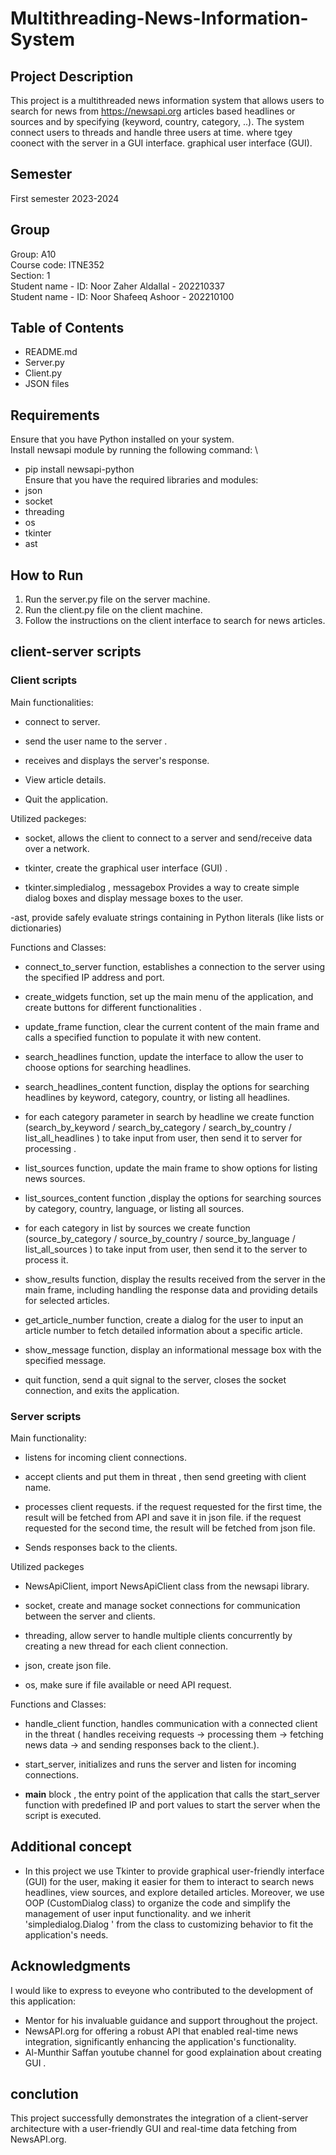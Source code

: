 # Multithreading-News-Information-System
## Project Description
This project is a multithreaded news information system that allows users to search for news from https://newsapi.org articles based headlines or sources and by specifying (keyword, country, category, ..). The system connect users to threads and handle three users at time. where tgey coonect with the server in a GUI interface.
  graphical user interface (GUI).
## Semester
First semester 2023-2024
## Group
Group: A10 \
Course code: ITNE352  
Section: 1 \
Student name - ID: Noor Zaher Aldallal - 202210337 \
Student name - ID: Noor Shafeeq Ashoor - 202210100 
## Table of Contents
+ README.md
+ Server.py
+ Client.py
+ JSON files
## Requirements
Ensure that you have Python installed on your system. \
Install newsapi module by running the following command: \
- pip install newsapi-python \
Ensure that you have the required libraries and modules:
- json
- socket
- threading
- os
- tkinter
- ast
## How to Run
1. Run the server.py file on the server machine.
2. Run the client.py file on the client machine.
3. Follow the instructions on the client interface to search for news articles.
## client-server scripts 
### Client scripts
 Main functionalities: 
- connect to server.

- send the user name to the server .

- receives and displays the server's response.

- View article details.

- Quit the application.

Utilized packeges:
- socket, allows the client to connect to a server and send/receive data over a network.

- tkinter, create the graphical user interface (GUI) .

- tkinter.simpledialog , messagebox Provides a way to create simple dialog boxes and display message boxes to the user.

-ast, provide safely evaluate strings containing in Python literals (like lists or dictionaries) 


Functions and Classes: 
- connect_to_server function, establishes a connection to the server using the specified IP address and port.

- create_widgets function, set up the main menu of the application, and create buttons for different functionalities .

- update_frame function, clear the current content of the main frame and calls a specified function to populate it with new content.


- search_headlines function, update the interface to allow the user to choose options for searching headlines.

- search_headlines_content function, display the options for searching headlines by keyword, category, country, or listing all headlines.

- for each category parameter in search by headline we create function (search_by_keyword / search_by_category / search_by_country / list_all_headlines ) to take input from user, then send it to server for processing .

- list_sources function, update the main frame to show options for listing news sources.

- list_sources_content function ,display the options for searching sources by category, country, language, or listing all sources.

- for each category in list by sources we create function (source_by_category / source_by_country / source_by_language / list_all_sources ) to take input from user, then send it to the server to process it.

- show_results function, display the results received from the server in the main frame, including handling the response data and providing details for selected articles.

- get_article_number function, create a dialog for the user to input an article number to fetch detailed information about a specific article.

- show_message function, display an informational message box with the specified message.

- quit function, send a quit signal to the server, closes the socket connection, and exits the application.

### Server scripts
 Main functionality:

- listens for incoming client connections.

- accept clients and put them in threat , then send greeting with client name.

- processes client requests.
if the request requested for the first time, the result will be fetched from API and save it in json file.
if the request requested for the second time, the result will be fetched from json file.

- Sends responses back to the clients.

 Utilized packeges

 - NewsApiClient, import NewsApiClient class from the newsapi library.

- socket, create and manage socket connections for communication between the server and clients.

- threading, allow server to handle multiple clients concurrently  by creating a new thread for each client connection.

- json, create json file.

- os, make sure if file available or need API request.

Functions and Classes: 
- handle_client function, handles communication with a connected client in the threat ( handles receiving requests -> processing them -> fetching news data -> and sending responses back to the client.). 

- start_server, initializes and runs the server and listen for incoming connections.

- __main__ block , the entry point of the application that calls the start_server function with predefined IP and port values to start the server when the script is executed.

## Additional concept
- In this project we use Tkinter to provide graphical user-friendly interface (GUI) for the user, making it easier for them to  interact to search news headlines, view sources, and explore detailed articles. Moreover, we use OOP (CustomDialog class) to organize the code and simplify the management of user input functionality. and we inherit 'simpledialog.Dialog ' from the class to customizing behavior to fit the application's needs.

## Acknowledgments 
I would like to express to eveyone who contributed to the development of this application:
- Mentor for his invaluable guidance and support throughout the project.
- NewsAPI.org for offering a robust API that enabled real-time news integration, significantly enhancing the application's functionality.
- Al-Munthir Saffan youtube channel for good explaination about creating GUI .


## conclution
This project successfully demonstrates the integration of a client-server architecture with a user-friendly GUI and real-time data fetching from NewsAPI.org. 


